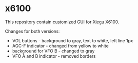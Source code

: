 # x6100
This repository contain customized GUI for Xiegu X6100. 

Changes for both versions:
- VOL buttons - background to gray, text to white, left line 1px
- AGC-F indicator - changed from yellow to white
- background for VFO B - changed to gray
- VFO A and B indicator - removed borders

